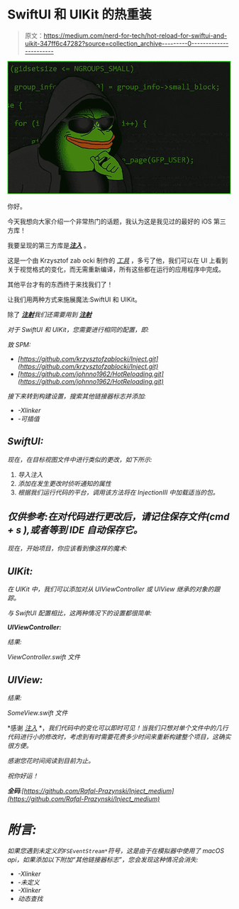 # SwiftUI 和 UIKit 的热重装

> 原文：<https://medium.com/nerd-for-tech/hot-reload-for-swiftui-and-uikit-347ff6c47282?source=collection_archive---------0----------------------->

![](img/27e8cafff3802392903b0ff521726c5e.png)

你好。

今天我想向大家介绍一个非常热门的话题，我认为这是我见过的最好的 iOS 第三方库！

我要呈现的第三方库是[***注入***](https://github.com/krzysztofzablocki/Inject) 。

这是一个由 Krzysztof zab ocki 制作的 [*工具*](https://merowing.info/2022/04/hot-reloading-in-swift/) ，多亏了他，我们可以在 UI 上看到关于视觉格式的变化，而无需重新编译，所有这些都在运行的应用程序中完成。

其他平台才有的东西终于来找我们了！

让我们用两种方式来施展魔法:SwiftUI 和 UIKit。

除了 [***注射***](https://github.com/krzysztofzablocki/Inject)*我们还需要用到 [***注射***](https://github.com/johnno1962/InjectionIII)*

*对于 SwiftUI 和 UIKit，您需要进行相同的配置，即:*

*致 SPM:*

*   *[https://github.com/krzysztofzablocki/Inject.git](https://github.com/krzysztofzablocki/Inject.git)*
*   *[https://github.com/johnno1962/HotReloading.git](https://github.com/johnno1962/HotReloading.git)*

*接下来转到构建设置，搜索其他链接器标志并添加:*

*   *-Xlinker*
*   *-可插值*

## *SwiftUI:*

*现在，在目标视图文件中进行类似的更改，如下所示:*

1.  *导入注入*
2.  *添加在发生更改时侦听通知的属性*
3.  *根据我们运行代码的平台，调用该方法将在 InjectionIII 中加载适当的包。*

## *仅供参考:在对代码进行更改后，请记住保存文件(cmd + s ),或者等到 IDE 自动保存它。*

*现在，开始项目，你应该看到像这样的魔术:*

## *UIKit:*

*在 UIKit 中，我们可以添加对从 UIViewController 或 UIView 继承的对象的跟踪。*

*与 SwiftUI 配置相比，这两种情况下的设置都很简单:*

***UIViewController:***

*结果:*

*ViewController.swift 文件*

## *UIView:*

*结果:*

*SomeView.swift 文件*

*感谢 [*注入*](https://github.com/krzysztofzablocki/Inject) *，*我们代码中的变化可以即时可见！当我们只想对单个文件中的几行代码进行小的修改时，考虑到有时需要花费多少时间来重新构建整个项目，这确实很方便。*

*感谢您花时间阅读到目前为止。*

*祝你好运！*

***全码**:[https://github.com/Rafal-Prazynski/Inject_medium](https://github.com/Rafal-Prazynski/Inject_medium)*

# *附言:*

*如果您遇到未定义的`FSEventStream*`符号，这是由于在模拟器中使用了 macOS api，如果添加以下附加“其他链接器标志”，您会发现这种情况会消失:*

*   *-Xlinker*
*   *-未定义*
*   *-Xlinker*
*   *动态查找*